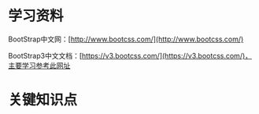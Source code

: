 # 学习资料

BootStrap中文网：[http://www.bootcss.com/](http://www.bootcss.com/)

BootStrap3中文文档：[https://v3.bootcss.com/](https://v3.bootcss.com/)，主要学习参考此网址

# 关键知识点





